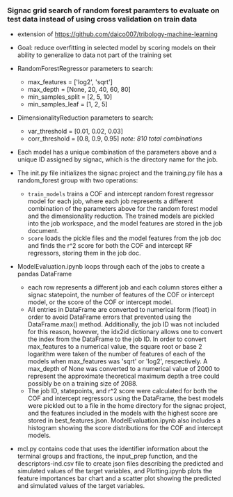 ### Signac grid search of random forest paramters to evaluate on test data instead of using cross validation on train data
* extension of https://github.com/daico007/tribology-machine-learning
* Goal: reduce overfitting in selected model by scoring models on their ability to generalize to data not part of the training set

* RandomForestRegressor parameters to search:
    * max_features = ['log2', 'sqrt']
    * max_depth = [None, 20, 40, 60, 80]
    * min_samples_split = [2, 5, 10]
    * min_samples_leaf = [1, 2, 5]
* DimensionalityReduction parameters to search:
    * var_threshold = [0.01, 0.02, 0.03]
    * corr_threshold = [0.8, 0.9, 0.95]
*note: 810 total combinations*
    
* Each model has a unique combination of the parameters above and a unique ID assigned by signac, which is the directory name for the job.

* The init.py file initializes the signac project and the training.py file has a random_forest group with two operations:
    * `train_models` trains a COF and intercept random forest regressor model for each job, where each job represents a different combination of the parameters above for the random forest model and the dimensionality reduction. The trained models are pickled into the job workspace, and the model features are stored in the job document.
    *  `score` loads the pickle files and the model features from the job doc and finds the r^2 score for both the COF and intercept RF regressors, storing them in the job doc.

* ModelEvaluation.ipynb loops through each of the jobs to create a pandas DataFrame
    * each row represents a different job and each column stores either a signac statepoint, the number of features of the COF or intercept model, or the score of the COF or intercept model.
    * All entries in DataFrame are converted to numerical form (float) in order to avoid DataFrame errors that prevented using the DataFrame.max() method. Additionally, the job ID was not included for this reason, however, the idx2id dictionary allows one to convert the index from the DataFrame to the job ID. In order to convert max_features to a numerical value, the square root or base 2 logarithm were taken of the number of features of each of the models when max_features was 'sqrt' or 'log2', respectively. A max_depth of None was converted to a numerical value of 2000 to represent the approximate theoretical maximum depth a tree could possibly be on a training size of 2088.
    * The job ID, statepoints, and r^2 score were calculated for both the COF and intercept regressors using the DataFrame, the best models were pickled out to a file in the home directory for the signac project, and the features included in the models with the highest score are stored in best_features.json. ModelEvaluation.ipynb also includes a histogram showing the score distributions for the COF and intercept models.

* mcl.py contains code that uses the identifier information about the terminal groups and fractions, the input_prep function, and the descriptors-ind.csv file to create json files describing the predicted and simulated values of the target variables, and Plotting.ipynb plots the feature importances bar chart and a scatter plot showing the predicted and simulated values of the target variables.
